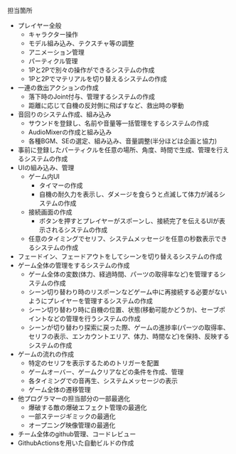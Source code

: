 担当箇所
- プレイヤー全般
  - キャラクター操作
  - モデル組み込み、テクスチャ等の調整
  - アニメーション管理
  - パーティクル管理
  - 1Pと2Pで別々の操作ができるシステムの作成
  - 1Pと2Pでマテリアルを切り替えるシステムの作成 
- 一連の救出アクションの作成
  - 落下時のJoint付与、管理するシステムの作成
  - 距離に応じて自機の反対側に飛ばすなど、救出時の挙動
- 音回りのシステム作成、組み込み
  - サウンドを登録し、名前や音量等一括管理をするシステムの作成
  - AudioMixerの作成と組み込み
  - 各種BGM、SEの選定、組み込み、音量調整(半分ほどは企画と協力)
- 事前に登録したパーティクルを任意の場所、角度、時間で生成、管理を行えるシステムの作成
- UIの組み込み、管理
  - ゲーム内UI
    - タイマーの作成
    - 自機の耐久力を表示し、ダメージを食らうと点滅して体力が減るシステムの作成
  - 接続画面の作成
    - ボタンを押すとプレイヤーがスポーンし、接続完了を伝えるUIが表示されるシステムの作成
  - 任意のタイミングでセリフ、システムメッセージを任意の秒数表示できるシステムの作成
- フェードイン、フェードアウトをしてシーンを切り替えるシステムの作成
- ゲーム全体の管理をするシステムの作成
  - ゲーム全体の変数(体力、経過時間、パーツの取得率など)を管理するシステムの作成
  - シーン切り替わり時のリスポーンなどゲーム中に再接続する必要がないようにプレイヤーを管理するシステムの作成 
  - シーン切り替わり時に自機の位置、状態(移動可能かどうか)、セーブポイントなどの管理を行うシステムの作成
  - シーンが切り替わり探索に戻った際、ゲームの進捗率(パーツの取得率、セリフの表示、エンカウントエリア、体力、時間など)を保持、反映するシステムの作成
- ゲームの流れの作成
  - 特定のセリフを表示するためのトリガーを配置
  - ゲームオーバー、ゲームクリアなどの条件を作成、管理
  - 各タイミングでの音再生、システムメッセージの表示
  - ゲーム全体の遷移管理
- 他プログラマーの担当部分の一部最適化 
  - 爆破する敵の爆破エフェクト管理の最適化
  - 一部ステージギミックの最適化
  - オープニング映像管理の最適化
- チーム全体のgithub管理、コードレビュー
- GithubActionsを用いた自動ビルドの作成 
